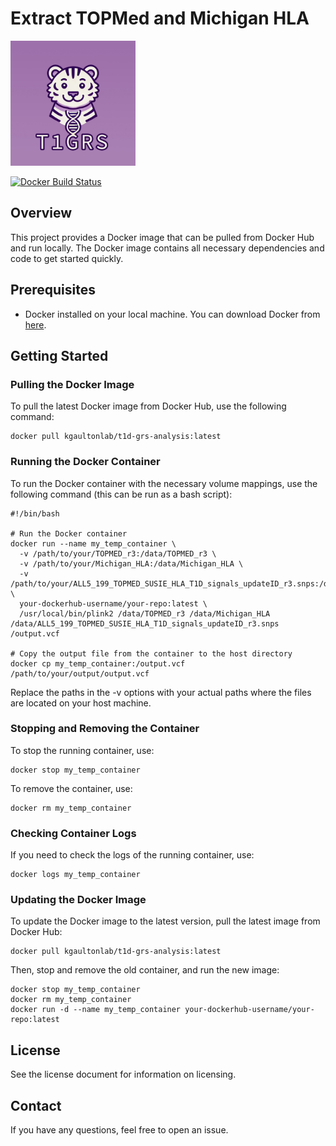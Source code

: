 # Extract TOPMed and Michigan HLA

<img src="t1grs_logo.jpeg" alt="Logo" width="200"/>


[![Docker Build Status](https://img.shields.io/docker/build/kgaultonlab/t1d-grs-analysis-r3-xgboost.svg)](https://hub.docker.com/repository/docker/kgaultonlab/t1d-grs-analysis)
## Overview

This project provides a Docker image that can be pulled from Docker Hub and run locally. The Docker image contains all necessary dependencies and code to get started quickly.

## Prerequisites

- Docker installed on your local machine. You can download Docker from [here](https://www.docker.com/products/docker-desktop).

## Getting Started

### Pulling the Docker Image

To pull the latest Docker image from Docker Hub, use the following command:

```
docker pull kgaultonlab/t1d-grs-analysis:latest
```

### Running the Docker Container

To run the Docker container with the necessary volume mappings, use the following command (this can be run as a bash script):

```
#!/bin/bash

# Run the Docker container
docker run --name my_temp_container \
  -v /path/to/your/TOPMED_r3:/data/TOPMED_r3 \
  -v /path/to/your/Michigan_HLA:/data/Michigan_HLA \
  -v /path/to/your/ALL5_199_TOPMED_SUSIE_HLA_T1D_signals_updateID_r3.snps:/data/ALL5_199_TOPMED_SUSIE_HLA_T1D_signals_updateID_r3.snps \
  your-dockerhub-username/your-repo:latest \
  /usr/local/bin/plink2 /data/TOPMED_r3 /data/Michigan_HLA /data/ALL5_199_TOPMED_SUSIE_HLA_T1D_signals_updateID_r3.snps /output.vcf

# Copy the output file from the container to the host directory
docker cp my_temp_container:/output.vcf /path/to/your/output/output.vcf
```
Replace the paths in the -v options with your actual paths where the files are located on your host machine.

### Stopping and Removing the Container

To stop the running container, use:

```
docker stop my_temp_container
```
To remove the container, use:
```
docker rm my_temp_container
```
### Checking Container Logs

If you need to check the logs of the running container, use:
```
docker logs my_temp_container
```
### Updating the Docker Image

To update the Docker image to the latest version, pull the latest image from Docker Hub:
```
docker pull kgaultonlab/t1d-grs-analysis:latest
```
Then, stop and remove the old container, and run the new image:
```
docker stop my_temp_container
docker rm my_temp_container
docker run -d --name my_temp_container your-dockerhub-username/your-repo:latest
```

## License
See the license document for information on licensing.  

## Contact
If you have any questions, feel free to open an issue.
